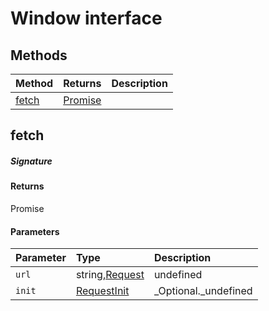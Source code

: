 # Window interface













## Methods

| Method	   |  Returns	| Description|
|:-------------|:-------|:-----------|
|[fetch](#fetch~ekuc9)      | [Promise<Response>](Promise.md) |  |



## fetch



##### Signature

#### Returns
Promise<Response>

#### Parameters


| Parameter	   | Type    | Description |
|:-------------|:---------------|:------------|
| `url`    | string,[Request](Request.md) | undefined |
| `init`    | [RequestInit](RequestInit.md) | _Optional._undefined |

